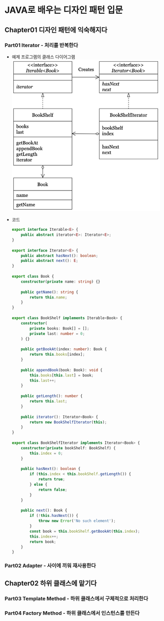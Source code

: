 # JAVA로 배우는 디자인 패턴 입문

## Chapter01 디자인 패턴에 익숙해지다

### Part01 Iterator - 처리를 반복한다

- 예제 프로그램의 클래스 다이어그램
    ![alt text](images/image.png)

- 코드

    ```ts
    export interface Iterable<E> {
        public abstract iterator<E>: Iterator<E>;
    }

    export interface Iterator<E> {
        public abstract hasNext(): boolean;
        public abstract next(): E;
    }

    export class Book {
        constructor(private name: string) {}

        public getName(): string {
            return this.name;
        }
    }

    export class BookShelf implements Iterable<Book> {
        constructor(
            private books: Book[] = [];
            private last: number = 0;
        ) {}

        public getBookAt(index: number): Book {
            return this.books[index];
        }

        public appendBook(book: Book): void {
            this.books[this.last] = book;
            this.last++;
        }

        public getLength(): number {
            return this.last;
        }

        public iterator(): Iterator<Book> {
            return new BookShelfIterator(this);
        }
    }

    export class BookShelfIterator implements Iterator<Book> {
        constructor(private bookShelf: BookShelf) {
            this.index = 0;
        }

        public hasNext(): boolean {
            if (this.index < this.bookShelf.getLength()) {
                return true;
            } else {
                return false;
            }
        }

        public next(): Book {
            if (!this.hasNext()) {
                throw new Error('No such element');
            }
            const book = this.bookShelf.getBookAt(this.index);
            this.index++;
            return book;
        }
    }
    ```

### Part02 Adapter - 사이에 끼워 재사용한다

## Chapter02 하위 클래스에 맡기다

### Part03 Template Method - 하위 클래스에서 구체적으로 처리한다

### Part04 Factory Method - 하위 클래스에서 인스턴스를 만든다